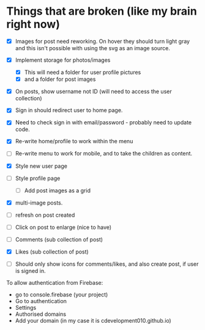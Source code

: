 # Things that are broken (like my brain right now)

- [x] Images for post need reworking. On hover they should turn light gray and this isn't possible with using the svg as an image source. 
- [x] Implement storage for photos/images
  - [x] This will need a folder for user profile pictures
  - [x] and a folder for post images
- [x] On posts, show username not ID (will need to access the user collection)
- [x] Sign in should redirect user to home page.
- [x] Need to check sign in with email/password - probably need to update code. 
- [x] Re-write home/profile to work within the menu
- [ ] Re-write menu to work for mobile, and to take the children as content.
- [x] Style new user page
- [ ] Style profile page
  - [ ] Add post images as a grid
- [x] multi-image posts. 
- [ ] refresh on post created
- [ ] Click on post to enlarge (nice to have)
- [ ] Comments (sub collection of post)
- [x] Likes (sub collection of post)
- [ ] Should only show icons for comments/likes, and also create post, if user is signed in. 




To allow authentication from Firebase:
- go to console.firebase (your project)
- Go to authentication
- Settings
- Authorised domains
- Add your domain (in my case it is cdevelopment010.github.io)